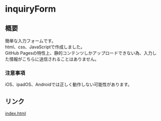 # inquiryForm
## 概要
簡単な入力フォームです。<br>
html、css、JavaScriptで作成しました。<br>
GitHub Pagesの特性上、静的コンテンツしかアップロードできない為、入力した情報がこちらに送信されることはありません。
### 注意事項
iOS、ipadOS、Androidでは正しく動作しない可能性があります。
## リンク
[index.html](https://hosoya17.github.io/inquiryForm/)
